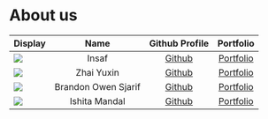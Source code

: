 # About us

Display |        Name         |               Github Profile                | Portfolio
--------|:-------------------:|:-------------------------------------------:|:---------:
![](https://via.placeholder.com/100.png?text=Photo) |        Insaf        |   [Github](https://github.com/insafhere)    | [Portfolio](team/insafhere.md)
![](https://via.placeholder.com/100.png?text=Photo) |     Zhai Yuxin      |   [Github](https://github.com/Zhai-Yuxin)   | [Portfolio](team/zhai-yuxin.md)
![](https://via.placeholder.com/100.png?text=Photo) | Brandon Owen Sjarif |   [Github](https://github.com/brandon-os)   | [Portfolio](team/brandon-os.md)
![](https://via.placeholder.com/100.png?text=Photo) |    Ishita Mandal    | [Github](https://github.com/ishitamandal06) | [Portfolio](team/Ishita-Mandal.md)
